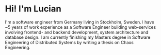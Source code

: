 # Hi! I'm Lucian

I'm a software engineer from Germany living in Stockholm, Sweden. I have ~5 years of work experience as a Software Engineer building web-services involving frontend- and backend development, system architecture and database design. I am currently finishing my Masters degree in Software Engineering of Distributed Systems by writing a thesis on Chaos Engineering.
